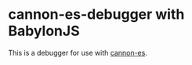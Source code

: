 # cannon-es-debugger with BabylonJS

This is a debugger for use with [cannon-es](https://github.com/pmndrs/cannon-es).
